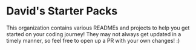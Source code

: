 # David's Starter Packs
This organization contains various READMEs and projects to help you get started on your coding journey! They may not always get updated in a timely manner, so feel free to open up a PR with your own changes! :)